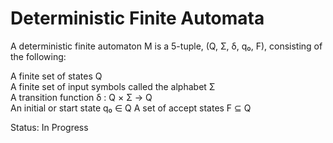 # Deterministic Finite Automata
A deterministic finite automaton M is a 5-tuple, (Q, Σ, δ, q₀, F), consisting of the following:  

A finite set of states Q  
A finite set of input symbols called the alphabet Σ  
A transition function δ : Q × Σ → Q  
An initial or start state q₀ ∈ Q
A set of accept states F ⊆ Q  

Status: In Progress  
